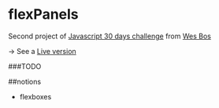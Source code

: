 # flexPanels
Second project of [Javascript 30 days challenge](https://javascript30.com/) from [Wes Bos](https://github.com/wesbos)


-> See a [Live version](https://nathanchalot.github.io/flexPanels/)


###TODO


##notions
- flexboxes
